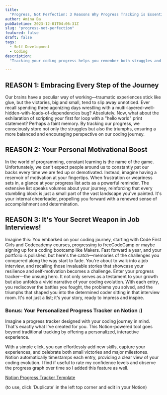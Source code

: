 ```yaml
---
title:
  "Progress, Not Perfection: 3 Reasons Why Progress Tracking is Essential in Learning How To Code + 💡 Notion Programming Progress Tracker!"
author: Amina Ba
pubDatetime: 2023-12-01T04:06:31Z
slug: "progress-not-perfection"
featured: false
draft: false
tags:
  - Self Development
  - Coding
description:
  "Tracking your coding progress helps you remember both struggles and triumphs, boosting your motivation and confidence. It also provides compelling stories for job interviews, showcasing your growth and resilience"

---
```


## REASON 1: Embracing Every Step of the Journey

Our brains have a peculiar way of working—traumatic experiences stick like glue, but the victories, big and small, tend to slip away unnoticed. Ever recall spending three agonizing days wrestling with a multi-layered-well-hidden-with-loads-of-dependencies bug? Absolutely. Now, what about the exhilaration of scripting your first for loop with a "hello world" print statement? Perhaps a faint memory. By tracking our progress, we consciously store not only the struggles but also the triumphs, ensuring a more balanced and encouraging perspective on our coding journey.

## REASON 2: Your Personal Motivational Boost

In the world of programming, constant learning is the name of the game. Unfortunately, we can't expect people around us to constantly pat our backs every time we are fed up or demotivated. Instead, imagine having a reservoir of motivation at your fingertips. When frustration or weariness sets in, a glance at your progress list acts as a powerful reminder. The extensive list speaks volumes about your journey, reinforcing that every stumbling block is just a small part of the vast landscape you've painted. It's your internal cheerleader, propelling you forward with a renewed sense of accomplishment and determination.

## REASON 3: It's Your Secret Weapon in Job Interviews!

Imagine this: You embarked on your coding journey, starting with Code First Girls and Codecademy courses, progressing to freeCodeCamp or maybe signing up for a coding bootcamp like Makers. Fast forward a year, and your portfolio is polished, but here's the catch—memories of the challenges you conquered along the way start to fade. You're about to walk into a job interview, and recalling those invaluable stories that showcase your resilience and self-motivation becomes a challenge. Enter your progress tracker—the unsung hero. It not only serves as a testament to your growth but also unfolds a vivid narrative of your coding evolution. With each entry, you rediscover the battles you fought, the problems you solved, and the triumphs that shaped you into the determined coder sitting in that interview room. It's not just a list; it's your story, ready to impress and inspire.

### Bonus: Your Personalized Progress Tracker on Notion :)

Imagine a progress tracker designed with your coding journey in mind. That's exactly what I've created for you. This Notion-powered tool goes beyond traditional tracking by offering a personalized, interactive experience.

With a simple click, you can effortlessly add new skills, capture your experiences, and celebrate both small victories and major milestones. Notion automatically timestamps each entry, providing a clear view of your coding evolution. I find if useful to rate my confidence levels and observe the progress graph over time so I added this feature as well.

[Notion Progress Tracker Template](https://south-gallium-f64.notion.site/PROGRESS-TRACKER-ff26a12f64a3480a91830affea9a8e8a)

(to use, click 'Duplicate' in the left top corner and edit in your Notion)